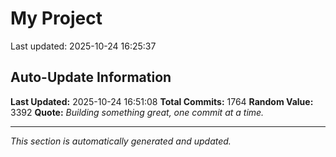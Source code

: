 # My Project


Last updated: 2025-10-24 16:25:37











































































































































































































































































































































































































































































































































































































































































































































































































































































































































































































































































































































































































































































































































































































































































































































































































































































































































































































































































































































































































































































































































































































































## Auto-Update Information

**Last Updated:** 2025-10-24 16:51:08
**Total Commits:** 1764
**Random Value:** 3392
**Quote:** _Building something great, one commit at a time._

---
_This section is automatically generated and updated._